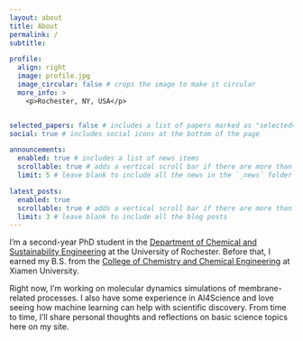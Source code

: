 ```yaml
---
layout: about
title: About
permalink: /
subtitle:

profile:
  align: right
  image: profile.jpg
  image_circular: false # crops the image to make it circular
  more_info: >
    <p>Rochester, NY, USA</p>


selected_papers: false # includes a list of papers marked as "selected={true}"
social: true # includes social icons at the bottom of the page

announcements:
  enabled: true # includes a list of news items
  scrollable: true # adds a vertical scroll bar if there are more than 3 news items
  limit: 5 # leave blank to include all the news in the `_news` folder

latest_posts:
  enabled: true
  scrollable: true # adds a vertical scroll bar if there are more than 3 new posts items
  limit: 3 # leave blank to include all the blog posts
---
```


I’m a second-year PhD student in the [Department of Chemical and Sustainability Engineering](https://www.hajim.rochester.edu/che/) at the University of Rochester. Before that, I earned my B.S. from the [College of Chemistry and Chemical Engineering](https://chem.xmu.edu.cn/en/) at Xiamen University.  

Right now, I’m working on molecular dynamics simulations of membrane-related processes. I also have some experience in AI4Science and love seeing how machine learning can help with scientific discovery. From time to time, I’ll share personal thoughts and reflections on basic science topics here on my site.
